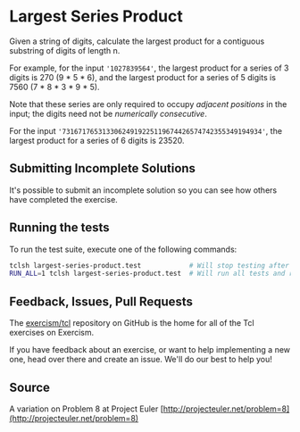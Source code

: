 # Largest Series Product

Given a string of digits, calculate the largest product for a contiguous
substring of digits of length n.

For example, for the input `'1027839564'`, the largest product for a
series of 3 digits is 270 (9 * 5 * 6), and the largest product for a
series of 5 digits is 7560 (7 * 8 * 3 * 9 * 5).

Note that these series are only required to occupy *adjacent positions*
in the input; the digits need not be *numerically consecutive*.

For the input `'73167176531330624919225119674426574742355349194934'`,
the largest product for a series of 6 digits is 23520.


## Submitting Incomplete Solutions
It's possible to submit an incomplete solution so you can see how others have completed the exercise.

## Running the tests
To run the test suite, execute one of the following commands:

```bash
tclsh largest-series-product.test            # Will stop testing after the first failure.
RUN_ALL=1 tclsh largest-series-product.test  # Will run all tests and report all failures.
```

## Feedback, Issues, Pull Requests
The [exercism/tcl](https://github.com/exercism/tcl) repository on GitHub is
the home for all of the Tcl exercises on Exercism.

If you have feedback about an exercise, or want to help implementing a new
one, head over there and create an issue.  We'll do our best to help you!

## Source

A variation on Problem 8 at Project Euler [http://projecteuler.net/problem=8](http://projecteuler.net/problem=8)

